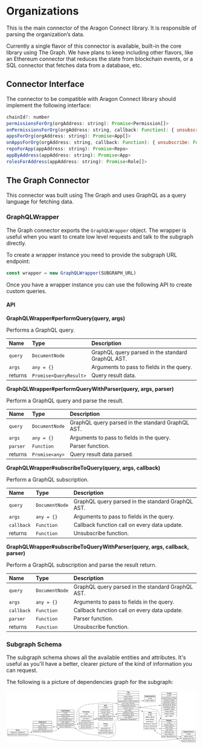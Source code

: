 # Organizations

This is the main connector of the Aragon Connect library. It is responsible of parsing the organization’s data.

Currently a single flavor of this connector is available, built-in the core library using The Graph. We have plans to keep including other flavors, like an Ethereum connector that reduces the state from blockchain events, or a SQL connector that fetches data from a database, etc.

## Connector Interface

The connector to be compatible with Aragon Connect library should implement the following interface:

```javascript
chainId?: number
permissionsForOrg(orgAddress: string): Promise<Permission[]>
onPermissionsForOrg(orgAddress: string, callback: Function): { unsubscribe: Function }
appsForOrg(orgAddress: string): Promise<App[]>
onAppsForOrg(orgAddress: string, callback: Function): { unsubscribe: Function }
repoForApp(appAddress: string): Promise<Repo>
appByAddress(appAddress: string): Promise<App>
rolesForAddress(appAddress: string): Promise<Role[]>
```

## The Graph Connector

This connector was built using The Graph and uses GraphQL as a query language for fetching data.

### GraphQLWrapper

The Graph connector exports the `GraphQLWrapper` object. The wrapper is useful when you want to create low level requests and talk to the subgraph directly.

To create a wrapper instance you need to provide the subgraph URL endpoint:

```javascript
const wrapper = new GraphQLWrapper(SUBGRAPH_URL)
```

Once you have a wrapper instance you can use the following API to create custom queries.

#### API

**GraphQLWrapper\#performQuery\(query, args\)**

Performs a GraphQL query.

| Name | Type | Description |
| :--- | :--- | :--- |
| `query` | `DocumentNode` | GraphQL query parsed in the standard GraphQL AST. |
| `args` | `any = {}` | Arguments to pass to fields in the query. |
| returns | `Promise<QueryResult>` | Query result data. |

**GraphQLWrapper\#performQueryWithParser\(query, args, parser\)**

Perform a GraphQL query and parse the result.

| Name | Type | Description |
| :--- | :--- | :--- |
| `query` | `DocumentNode` | GraphQL query parsed in the standard GraphQL AST. |
| `args` | `any = {}` | Arguments to pass to fields in the query. |
| `parser` | `Function` | Parser function. |
| returns | `Promise<any>` | Query result data parsed. |

**GraphQLWrapper\#subscribeToQuery\(query, args, callback\)**

Perform a GraphQL subscription.

| Name | Type | Description |
| :--- | :--- | :--- |
| `query` | `DocumentNode` | GraphQL query parsed in the standard GraphQL AST. |
| `args` | `any = {}` | Arguments to pass to fields in the query. |
| `callback` | `Function` | Callback function call on every data update. |
| returns | `Function` | Unsubscribe function. |

**GraphQLWrapper\#subscribeToQueryWithParser\(query, args, callback, parser\)**

Perform a GraphQL subscription and parse the result return.

| Name | Type | Description |
| :--- | :--- | :--- |
| `query` | `DocumentNode` | GraphQL query parsed in the standard GraphQL AST. |
| `args` | `any = {}` | Arguments to pass to fields in the query. |
| `callback` | `Function` | Callback function call on every data update. |
| `parser` | `Function` | Parser function. |
| returns | `Function` | Unsubscribe function. |

### Subgraph Schema

The subgraph schema shows all the available entities and attributes. It's useful as you'll have a better, clearer picture of the kind of information you can request.

The following is a picture of dependencies graph for the subgraph:

![](../.gitbook/assets/org-schema.png)

